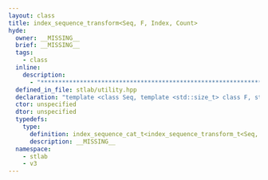 ```yaml
---
layout: class
title: index_sequence_transform<Seq, F, Index, Count>
hyde:
  owner: __MISSING__
  brief: __MISSING__
  tags:
    - class
  inline:
    description:
      - "***********************************************************************************************"
  defined_in_file: stlab/utility.hpp
  declaration: "template <class Seq, template <std::size_t> class F, std::size_t Index, std::size_t Count>\nstruct stlab::index_sequence_transform;"
  ctor: unspecified
  dtor: unspecified
  typedefs:
    type:
      definition: index_sequence_cat_t<index_sequence_transform_t<Seq, F, Index, Count / 2>, index_sequence_transform_t<Seq, F, Index + Count / 2, Count - Count / 2>>
      description: __MISSING__
  namespace:
    - stlab
    - v3
---
```

